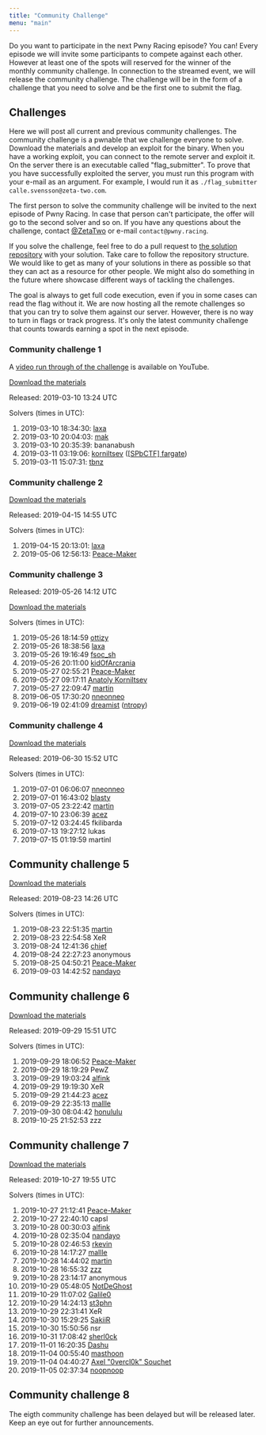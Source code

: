 ```yaml
---
title: "Community Challenge"
menu: "main"
---
```


Do you want to participate in the next Pwny Racing episode? You can!
Every episode we will invite some participants to compete against each other.
However at least one of the spots will reserved for the winner of the monthly community challenge.
In connection to the streamed event, we will release the community challenge.
The challenge will be in the form of a challenge that you need to solve and be the first one to submit the flag.

## Challenges

Here we will post all current and previous community challenges.
The community challenge is a pwnable that we challenge everyone to solve.
Download the materials and develop an exploit for the binary.
When you have a working exploit, you can connect to the remote server and exploit it.
On the server there is an executable called "flag_submitter". To prove that you have successfully exploited the server, you must run this program with your e-mail as an argument.
For example, I would run it as `./flag_submitter calle.svensson@zeta-two.com`.

The first person to solve the community challenge will be invited to the next episode of Pwny Racing.
In case that person can't participate, the offer will go to the second solver and so on.
If you have any questions about the challenge, contact [@ZetaTwo](https://twitter.com/ZetaTwo) or e-mail `contact@pwny.racing`.

If you solve the challenge, feel free to do a pull request to [the solution repository](https://github.com/ZetaTwo/pwny-racing-solutions) with your solution.
Take care to follow the repository structure. We would like to get as many of your solutions in there as possible so that they can act as a resource for other people.
We might also do something in the future where showcase different ways of tackling the challenges.

The goal is always to get full code execution, even if you in some cases can read the flag without it. We are now hosting all the remote challenges so that you can try to solve them against our server. However, there is no way to turn in flags or track progress. It's only the latest community challenge that counts towards earning a spot in the next episode.

### Community challenge 1

A [video run through of the challenge](https://www.youtube.com/watch?v=3lH_6AE4UIw) is available on YouTube.

[Download the materials](/challenges/chall2-dist.tgz)

Released: 2019-03-10 13:24 UTC

Solvers (times in UTC):

1. 2019-03-10 18:34:30: [laxa](https://twitter.com/l4x4)  
2. 2019-03-10 20:04:03: [mak](https://twitter.com/maciekkotowicz)  
3. 2019-03-10 20:35:39: bananabush  
4. 2019-03-11 03:19:06: [korniltsev](https://twitter.com/korniltsev) ([\[SPbCTF\] fargate](https://ctftime.org/team/63864))  
5. 2019-03-11 15:07:31: [tbnz](https://twitter.com/_tbnz)  

### Community challenge 2

[Download the materials](/challenges/chall6-dist.tgz)

Released: 2019-04-15 14:55 UTC

Solvers (times in UTC):

1. 2019-04-15 20:13:01: [laxa](https://twitter.com/l4x4)  
2. 2019-05-06 12:56:13: [Peace-Maker](https://twitter.com/jhartung10)

### Community challenge 3

Released: 2019-05-26 14:12 UTC

[Download the materials](/challenges/chall8-dist.tgz)

Solvers (times in UTC):

1. 2019-05-26 18:14:59 [ottizy](https://twitter.com/liuhackse)
2. 2019-05-26 18:38:56 [laxa](https://twitter.com/l4x4)  
3. 2019-05-26 19:16:49 [fsoc_sh](https://twitter.com/fsoc_sh)
4. 2019-05-26 20:11:00 [kidOfArcrania](kidOfArcrania)
5. 2019-05-27 02:55:21 [Peace-Maker](https://twitter.com/jhartung10)
6. 2019-05-27 09:17:11 [Anatoly Korniltsev](https://twitter.com/korniltsev)
7. 2019-05-27 22:09:47 [martin](https://twitter.com/martin30527833)
8. 2019-06-05 17:30:20 [nneonneo](https://twitter.com/nneonneo)
9. 2019-06-19 02:41:09 [dreamist](https://mobile.twitter.com/PoeticDreamist) ([ntropy](https://ctftime.org/team/30563))

### Community challenge 4

[Download the materials](/challenges/chall10-dist.tgz)

Released: 2019-06-30 15:52 UTC

Solvers (times in UTC):

1. 2019-07-01 06:06:07 [nneonneo](https://twitter.com/nneonneo)
2. 2019-07-01 16:43:02 [blasty](https://twitter.com/bl4sty/)
3. 2019-07-05 23:22:42 [martin](https://twitter.com/martin30527833)
4. 2019-07-10 23:06:39 [acez](https://twitter.com/amatcama/)
5. 2019-07-12 03:24:45 fkilibarda
6. 2019-07-13 19:27:12 lukas
7. 2019-07-15 01:19:59 martinl

## Community challenge 5

[Download the materials](/challenges/chall17-dist.tgz)

Released: 2019-08-23 14:26 UTC

Solvers (times in UTC):

1. 2019-08-23 22:51:35 [martin](https://twitter.com/martin30527833)
2. 2019-08-23 22:54:58 XeR
3. 2019-08-24 12:41:36 [chief](https://twitter.com/chief_x86)
4. 2019-08-24 22:27:23 anonymous
5. 2019-08-25 04:50:21 [Peace-Maker](https://twitter.com/jhartung10)
6. 2019-09-03 14:42:52 [nandayo](https://twitter.com/nanday0_)

## Community challenge 6

[Download the materials](/challenges/chall19-dist.tgz)

Released: 2019-09-29 15:51 UTC

Solvers (times in UTC):

1. 2019-09-29 18:06:52 [Peace-Maker](https://twitter.com/jhartung10)
2. 2019-09-29 18:19:29 PewZ
3. 2019-09-29 19:03:24 [alfink](https://twitter.com/_alfink_)
4. 2019-09-29 19:19:30 XeR
5. 2019-09-29 21:44:23 [acez](https://twitter.com/amatcama)
6. 2019-09-29 22:35:13 [mallle](https://twitter.com/fktio)
7. 2019-09-30 08:04:42 [honululu](https://twitter.com/_honululu_)
8. 2019-10-25 21:52:53 zzz

## Community challenge 7

[Download the materials](/challenges/chall21-dist.tgz)

Released: 2019-10-27 19:55 UTC

Solvers (times in UTC):

1. 2019-10-27 21:12:41 [Peace-Maker](https://twitter.com/jhartung10)
2. 2019-10-27 22:40:10 capsl
3. 2019-10-28 00:30:03 [alfink](https://twitter.com/_alfink_)
4. 2019-10-28 02:35:04 [nandayo](https://twitter.com/nanday0_)
5. 2019-10-28 02:46:53 [rkevin](https://twitter.com/rkevin_arch)
6. 2019-10-28 14:17:27 [mallle](https://twitter.com/fktio)
7. 2019-10-28 14:44:02 [martin](https://twitter.com/martin30527833)
8. 2019-10-28 16:55:32 [zzz](https://twitter.com/viktoredstrom)
9. 2019-10-28 23:14:17 anonymous
10. 2019-10-29 05:48:05 [NotDeGhost](https://blog.robertchen.cc/)
11. 2019-10-29 11:07:02 [Galile0](https://twitter.com/Galile0Sec)
12. 2019-10-29 14:24:13 [st3phn](https://twitter.com/st3phn)
13. 2019-10-29 22:31:41 XeR
14. 2019-10-30 15:29:25 [SakiiR](https://twitter.com/sakiirsecurity)
15. 2019-10-30 15:50:56 nsr
16. 2019-10-31 17:08:42 [sherl0ck](https://twitter.com/sherl0ck__)
17. 2019-11-01 16:20:35 [Dashu](https://twitter.com/the_dashu)
18. 2019-11-04 00:55:40 [masthoon](https://twitter.com/masthoon)
19. 2019-11-04 04:40:27 [Axel "0vercl0k" Souchet](https://twitter.com/0vercl0k)
20. 2019-11-05 02:37:34 [noopnoop](https://twitter.com/owenflannagan1)

## Community challenge 8

The eigth community challenge has been delayed but will be released later.
Keep an eye out for further announcements.
